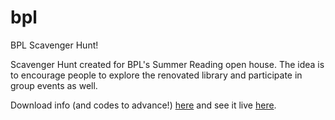 # bpl
BPL Scavenger Hunt!

Scavenger Hunt created for BPL's Summer Reading open house. The idea is to encourage people to explore the renovated library
and participate in group events as well.

Download info (and codes to advance!) [here](https://github.com/stevenremenapp/bpl/blob/master/Info.docx) and see it live [here](https://stevenremenapp.github.io/bpl/).
